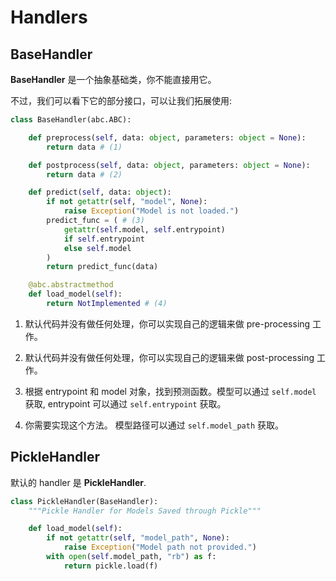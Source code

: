 # Handlers

## BaseHandler

**BaseHandler** 是一个抽象基础类，你不能直接用它。

不过，我们可以看下它的部分接口，可以让我们拓展使用:

```python title="BaseHandler" linenums="1"
class BaseHandler(abc.ABC):

    def preprocess(self, data: object, parameters: object = None):
        return data # (1)

    def postprocess(self, data: object, parameters: object = None):
        return data # (2)

    def predict(self, data: object):
        if not getattr(self, "model", None):
            raise Exception("Model is not loaded.")
        predict_func = ( # (3)
            getattr(self.model, self.entrypoint)
            if self.entrypoint
            else self.model
        )
        return predict_func(data)

    @abc.abstractmethod
    def load_model(self):
        return NotImplemented # (4)
```

1. 默认代码并没有做任何处理，你可以实现自己的逻辑来做 pre-processing 工作。

2. 默认代码并没有做任何处理，你可以实现自己的逻辑来做 post-processing 工作。

3. 根据 entrypoint 和 model 对象，找到预测函数。模型可以通过 `self.model` 获取, entrypoint 可以通过 `self.entrypoint` 获取。

4. 你需要实现这个方法。 模型路径可以通过 `self.model_path` 获取。

## PickleHandler

默认的 handler 是 **PickleHandler**.

```python title="PickleHandler" linenums="1"
class PickleHandler(BaseHandler):
    """Pickle Handler for Models Saved through Pickle"""

    def load_model(self):
        if not getattr(self, "model_path", None):
            raise Exception("Model path not provided.")
        with open(self.model_path, "rb") as f:
            return pickle.load(f)
```
